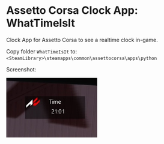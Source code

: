 # Assetto Corsa Clock App: WhatTimeIsIt

Clock App for Assetto Corsa to see a realtime clock in-game.

Copy folder `WhatTimeIsIt` to:
`<SteamLibrary>\steamapps\common\assettocorsa\apps\python`

Screenshot:

![time app](/screenshot.jpg)

